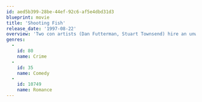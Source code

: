 ```yaml
---
id: aed5b399-28be-44ef-92c6-af5e4dbd31d3
blueprint: movie
title: 'Shooting Fish'
release_date: '1997-08-22'
overview: 'Two con artists (Dan Futterman, Stuart Townsend) hire an unwitting medical-school student (Kate Beckinsale) as a secretary for their latest scam.'
genres:
  -
    id: 80
    name: Crime
  -
    id: 35
    name: Comedy
  -
    id: 10749
    name: Romance
---
```

